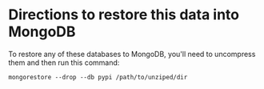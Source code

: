 # Directions to restore this data into MongoDB

To restore any of these databases to MongoDB, you'll need to uncompress them and then run this command:

```
mongorestore --drop --db pypi /path/to/unziped/dir
```